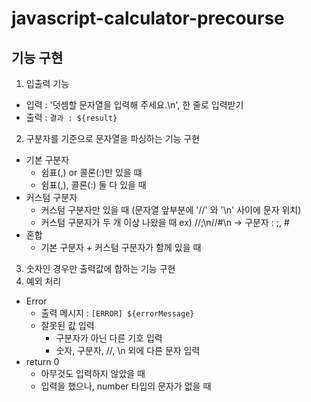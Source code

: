 # javascript-calculator-precourse

## 기능 구현
1. 입출력 기능
  - 입력 : '덧셈할 문자열을 입력해 주세요.\n', 한 줄로 입력받기
  - 출력 : `결과 : ${result}`
2. 구분자를 기준으로 문자열을 파싱하는 기능 구현
  - 기본 구분자
    - 쉼표(,) or 콜론(:)만 있을 떄
    - 쉼표(,), 콜론(:) 둘 다 있을 때
  - 커스텀 구분자
    - 커스텀 구분자만 있을 때 (문자열 앞부분에 '//' 와 '\n' 사이에 문자 위치)
    - 커스텀 구분자가 두 개 이상 나왔을 때 ex) //;\n//#\n -> 구분자 : ;, #
  - 혼합
    - 기본 구분자 + 커스텀 구분자가 함께 있을 때
3. 숫자인 경우만 출력값에 합하는 기능 구현
4. 예외 처리
  - Error
    - 출력 메시지 : `[ERROR] ${errorMessage}`
    - 잘못된 값 입력
      - 구분자가 아닌 다른 기호 입력
      - 숫자, 구분자, //, \n 외에 다른 문자 입력
  - return 0
    - 아무것도 입력하지 않았을 때
    - 입력을 했으나, number 타입의 문자가 없을 때